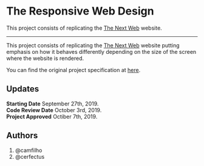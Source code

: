 # The Responsive Web Design

This project consists of replicating the [The Next Web](https://thenextweb.com/) website.
***
This project consists of replicating the [The Next Web](https://thenextweb.com/)  website putting emphasis on how it behaves differently depending on the size of the screen where the website is rendered.<br>

You can find the original project specification at [here](https://www.theodinproject.com/courses/html5-and-css3/lessons/building-with-responsive-design).

## Updates
**Starting Date** September 27th, 2019.<br>
**Code Review Date** October 3rd, 2019.<br>
**Project Approved** Octiber 7th, 2019.



## Authors
1. @camfilho
2. @cerfectus
